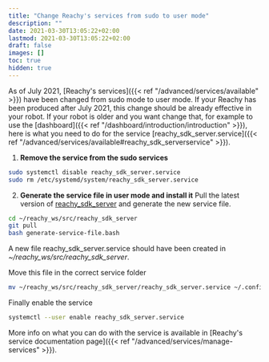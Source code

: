 ```yaml
---
title: "Change Reachy's services from sudo to user mode"
description: ""
date: 2021-03-30T13:05:22+02:00
lastmod: 2021-03-30T13:05:22+02:00
draft: false
images: []
toc: true
hidden: true
---
```


As of July 2021, [Reachy's services]({{< ref "/advanced/services/available" >}}) have been changed from sudo mode to user mode. If your Reachy has been produced after July 2021, this change should be already effective in your robot. If your robot is older and you want change that, for example to use the [dashboard]({{< ref "/dashboard/introduction/introduction" >}}), here is what you need to do for the service [reachy_sdk_server.service]({{< ref "/advanced/services/available#reachy_sdk_serverservice" >}}).

1. **Remove the service from the sudo services** 
```bash
sudo systemctl disable reachy_sdk_server.service
sudo rm /etc/systemd/system/reachy_sdk_server.service
```

2. **Generate the service file in user mode and install it**
Pull the latest version of [reachy_sdk_server](https://github.com/pollen-robotics/reachy_sdk_server) and generate the new service file.

```bash
cd ~/reachy_ws/src/reachy_sdk_server
git pull
bash generate-service-file.bash
```
A new file reachy_sdk_server.service should have been created in *~/reachy_ws/src/reachy_sdk_server*. 

Move this file in the correct service folder
```bash
mv ~/reachy_ws/src/reachy_sdk_server/reachy_sdk_server.service ~/.config/systemd/user
```

Finally enable the service
```bash
systemctl --user enable reachy_sdk_server.service
```

More info on what you can do with the service is available in [Reachy's service documentation page]({{< ref "/advanced/services/manage-services" >}}).